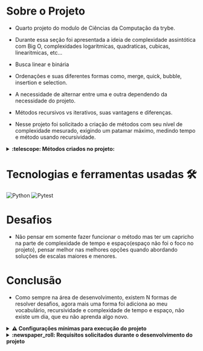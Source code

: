 # Sobre o Projeto 

- Quarto projeto do modulo de Ciências da Computação da trybe.
- Durante essa seção foi apresentada a ideia de complexidade assintótica com Big O, complexidades logaritmicas, quadraticas, cubicas, linearitmicas, etc...
- Busca linear e binária
- Ordenações e suas diferentes formas como, merge, quick, bubble, insertion e selection.
- A necessidade de alternar entre uma e outra dependendo da necessidade do projeto.
- Métodos recursivos vs iterativos, suas vantagens e diferenças.

- Nesse projeto foi solicitado a criação de métodos com seu nível de complexidade mesurado, exigindo um patamar máximo, medindo tempo e método usando recursividade.

<details>
  <summary>
    <strong>
      :telescope: Métodos criados no projeto:
    </strong>
  </summary>

# Challenge Study Schedule

Método para identificar em uma lista de tuplas onde é definido cada aluno seu inicio e fim de estudos, em qual mais alunos estudam no mesmo horario, onde é defino um algo.

<details>
  <summary>
  Exemplo(Retirado do README da trybe):
  </summary>

```
# Nos arrays temos 6 estudantes

# estudante             1       2       3       4       5       6
permanence_period = [(2, 2), (1, 2), (2, 3), (1, 5), (4, 5), (4, 5)]

target_time = 5  # saída: 3, pois a quarta, a quinta e a sexta pessoa estudante ainda estavam estudando nesse horário.
target_time = 4  # saída: 3, pois a quinta e a sexta pessoa estudante começaram a estudar nesse horário e a quarta ainda estava estudando.
target_time = 3  # saída: 2, pois a terceira e a quarta pessoa estudante ainda estavam estudando nesse horário.
target_time = 2  # saída: 4, pois a primeira, a segunda, a terceira e a quarta pessoa estudante estavam estudando nesse horário.
target_time = 1  # saída: 2, pois a segunda e a quarta pessoa estudante estavam estudando nesse horário.

Para esse exemplo, depois de rodar a função para todos esses `target_times`, julgamos que o melhor horário é o `2`, pois esse retornou `4`, já que 4 estudantes estavam presentes nesse horário!
```

</details>

# Test encrypt

Criação de um teste, usando pytest, onde o método recebe uma `message` e um inteiro `key`, onde:

- Se `key` e `message` não possuírem os tipos corretos, uma exceção deve ser lançada
- Se`key`não for um índice positivo válido de `message`, retorna a string `message` invertida
- Se`key`for ímpar:
divide `message` no índice`key` inverte os caracteres de cada parte, e retorna a união das partes novamente com "_" entre elas
- Se`key`for par:
divide `message` no índice`key` inverte a posição das partes, inverte os caracteres de cada parte, e retorna a união das partes novamente com "_" entre elas

<details>
  <summary>
  Exemplo(Retirado do README da trybe):
  </summary>

```
message = "AABBCC"
key = 3
# saída: "BAA_CCB"

message = "ABBCCA"
key = 4
# saída: "AC_CBBA"

message = "AABBCC"
key = -1
# saída: "CCBBAA"
```

O teste deve garantir que o método funciona como explicado.

</details>

# Challenge Palindrome Recursivo

Criação de um método, que identifica se uma palavra é um palindrome, retornando True quando sim, e False, quando negativo. 
Usando Recursividade.

> Um palíndromo é uma palavra, frase ou número que mantém seu sentido mesmo sendo lido de trás para frente. Por exemplo, `"ABCBA"`. 

# Challenge Anagrams

Fornecendo duas palavras é analisado se uma palavra é anagrama da outra, retornando ambas com uma reordenação de palavras de forma alfabética, e com True ou False, se elas são anagramas.

> "Um anagrama é uma espécie de jogo de palavras criado com a reorganização das letras de uma palavra ou expressão para produzir outras palavras ou expressões, utilizando todas as letras originais exatamente uma vez."

# Challenge Find the duplicate

Dada uma lista de números inteiros positivos sem ordem, identifica o primeiro número que está duplicado na lista, retornando o mesmo, e caso não exista um número repetido ou tenha um número negativo ou string, retorna `False`
# Challenge Palindrome Iterative

Versão iterativa, para identificar se uma palavra é palindrome.


</details>

#

# Tecnologias e ferramentas usadas 🛠

![Python](https://img.shields.io/badge/-Python-%23F7DF1C?style=flat-square&logo=python)
![Pytest](https://img.shields.io/badge/-Pytest-fff?style=flat-square&logo=pytest)


# Desafios

- Não pensar em somente fazer funcionar o método mas ter um capricho na parte de complexidade de tempo e espaço(espaço não foi o foco no projeto), pensar melhor nas melhores opções quando abordando soluções de escalas maiores e menores.

# Conclusão

- Como sempre na área de desenvolvimento, existem N formas de resolver desafios, agora mais uma forma foi adiciona ao meu vocabulário, recursividade e complexidade de tempo e espaço, não existe um dia, que eu não aprenda algo novo.

<details>
  <summary>
    <strong>
      ⚠️ Configurações mínimas para execução do projeto
    </strong>
  </summary>

   - Sistema Operacional Distribuição Unix
 - Python versão >= 3.8.10 

</details>

</details>

<details>
  <summary>
    <strong>
      :newspaper_roll: Requisitos solicitados durante o desenvolvimento do projeto
    </strong>
  </summary>

 
### Resultado por requisito
*Nome* | *Avaliação*
--- | :---:
1.1 - Retorne, para uma entrada específica, a quantidade de estudantes presentes | :heavy_check_mark:
1.2 - Retorne `None` se em `permanence_period` houver alguma entrada inválida | :heavy_check_mark:
1.3 - Retorne `None` se  `target_time` recebe um valor vazio | :heavy_check_mark:
1.4 - A função deverá, por meio de análise empírica, se comportar (no avaliador remoto em sua Pull Request) como no máximo O(n), ou seja, com complexidade assintótica linear | :heavy_check_mark:
2 - Implementar adequadamente o teste para a função `encrypt_message` | :heavy_check_mark:
3.1 - Retorne `True` se a palavra passada por parâmetro for um palíndromo | :heavy_check_mark:
3.2 - Retorne `False` se a palavra passada por parâmetro não for um palíndromo | :heavy_check_mark:
3.3 - Retorne `False` se nenhuma palavra for passada por parâmetro | :heavy_check_mark:
4.1 - Retorne `True` se as palavras passadas forem anagramas | :heavy_check_mark:
4.2 - Retorne `False` se as palavras passadas por parâmetro não forem anagramas | :heavy_check_mark:
3.3 - Retorne `false` se alguma das palavras passadas por parâmetro for uma string vazia | :heavy_check_mark:
4.4 - A função deverá, por meio de análise empírica, se comportar (no avaliador remoto em sua Pull Request) como no máximo O(n log n), ou seja, com complexidade assintótica linearítmica | :heavy_check_mark:
4.5 - Retorne `True` se as palavras passadas forem anagramas sem diferenciar maiúsculas e minúsculas | :heavy_check_mark:
5.1 - Retorne o número repetido se a função receber, como parâmetro, uma lista com números repetidos | :heavy_check_mark:
5.2 - Retorne `False` se a função não receber nenhum parâmetro | :heavy_check_mark:
5.3 - Retorne `False` se a função receber, como parâmetro, uma string | :heavy_check_mark:
5.4 - Retorne `False` se a função receber, como parâmetro, uma lista sem números repetidos | :heavy_check_mark:
5.5 - Retorne `False` se a função receber, como parâmetro, apenas um valor | :heavy_check_mark:
5.6 - Retorne `False` se a função receber, como parâmetro, um número negativo | :heavy_check_mark:
5.7 - A função deverá, por meio de análise empírica, se comportar (no avaliador remoto em sua Pull Request) como no máximo O(n log n), ou seja, com complexidade assintótica linearítmica. | :heavy_check_mark:
6.1 - Retorne `True` se a palavra passada como parâmetro for um palíndromo, executando uma função iterativa | :heavy_check_mark:
6.2 - Retorne `True` se a palavra passada como parâmetro for um palíndromo, executando uma função iterativa | :heavy_check_mark:
6.3 - Retorne `False` se nenhuma palavra for passada como parâmetro, executando uma função iterativa | :heavy_check_mark:
6.4 - A função deverá, por meio de análise empírica, se comportar (no avaliador remoto em sua Pull Request) como no máximo O(n), ou seja, com complexidade assintótica linear. | :heavy_check_mark:


</details>
